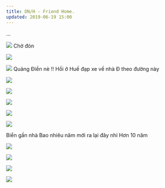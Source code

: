 ```yaml
---
title: DN/H - Friend Home.
updated: 2019-06-19 15:00
---
```


...

![](/assets/DN/1.jpg)
Chờ đón

![](/assets/DN/11.jpg)

![](/assets/DN/6_.jpg)
Quảng Điền nè !!
Hồi ở Huế đạp xe về nhà Đ theo đường này

![](/assets/DN/2.jpg)

![](/assets/DN/3.jpg)

![](/assets/DN/4.jpg)

![](/assets/DN/5.jpg)

![](/assets/DN/6.jpg)

Biển gần nhà
Bao nhiêu năm mới ra lại đây nhỉ
Hơn 10 năm

![](/assets/DN/7.jpg)

![](/assets/DN/8.jpg)

![](/assets/DN/9.jpg)

![](/assets/DN/10.jpg)








